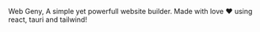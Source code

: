 Web Geny, A simple yet powerfull website builder. Made with love ❤️ using react, tauri and tailwind!